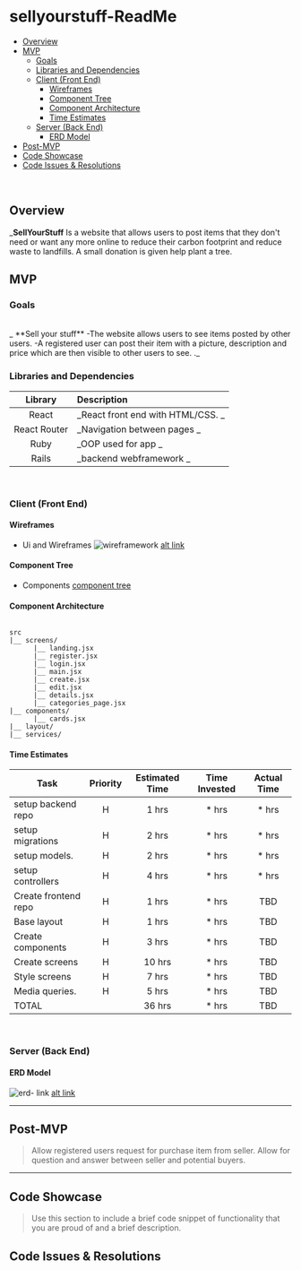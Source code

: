 # sellyourstuff-ReadMe


- [Overview](#overview)
- [MVP](#mvp)
  - [Goals](#goals)
  - [Libraries and Dependencies](#libraries-and-dependencies)
  - [Client (Front End)](#client-front-end)
    - [Wireframes](#wireframes)
    - [Component Tree](#component-tree)
    - [Component Architecture](#component-architecture)
    - [Time Estimates](#time-estimates)
  - [Server (Back End)](#server-back-end)
    - [ERD Model](#erd-model)
- [Post-MVP](#post-mvp)
- [Code Showcase](#code-showcase)
- [Code Issues & Resolutions](#code-issues--resolutions)

<br>

## Overview

_**SellYourStuff** Is a website that allows users to post items that they don't need or want any more online
to reduce their carbon footprint and reduce waste to landfills. A small donation is given help plant a tree.
<br>

## MVP

### Goals
<br>
_ **Sell your stuff** 
    -The website allows users to see items posted by other users.
    -A registered user can post their item with a picture, description and price which are then visible to other users to see.
    ._
<br>

### Libraries and Dependencies

|     Library      | Description                                |
| :--------------: | :----------------------------------------- |
|      React       | _React front end with HTML/CSS.          _ |
|   React Router   | _Navigation between pages                _ |
|       Ruby       | _OOP used for app                        _ |
|     Rails        | _backend webframework                    _ |


<br>

### Client (Front End)

#### Wireframes
> 
- Ui and Wireframes
![wireframework](https://whimsical.com/sellyourstuff-6ELs8YTiwbVeW4PXKGJgyD)
[alt link](https://whimsical.com/sellyourstuff-6ELs8YTiwbVeW4PXKGJgyD)


#### Component Tree

- Components
[component tree](https://whimsical.com/P6Uus45rAVBZiyJjp4E7B2)

#### Component Architecture

``` structure

src
|__ screens/
      |__ landing.jsx
      |__ register.jsx
      |__ login.jsx
      |__ main.jsx
      |__ create.jsx
      |__ edit.jsx
      |__ details.jsx
      |__ categories_page.jsx
|__ components/
      |__ cards.jsx
|__ layout/   
|__ services/

```

#### Time Estimates

| Task                | Priority | Estimated Time | Time Invested | Actual Time |
| ------------------- | :------: | :------------: | :-----------: | :---------: |
| setup backend repo  |    H     |     1  hrs     |     * hrs     |    * hrs    |
| setup migrations    |    H     |     2  hrs     |     * hrs     |    * hrs    |
| setup models.       |    H     |     2  hrs     |     * hrs     |    * hrs    |
| setup controllers   |    H     |     4  hrs     |     * hrs     |    * hrs    |
| Create frontend repo|    H     |     1  hrs     |     * hrs     |     TBD     |
| Base layout         |    H     |     1  hrs     |     * hrs     |     TBD     |
| Create components   |    H     |     3  hrs     |     * hrs     |     TBD     |
| Create screens      |    H     |     10 hrs     |     * hrs     |     TBD     |
| Style  screens      |    H     |     7  hrs     |     * hrs     |     TBD     |
| Media queries.      |    H     |     5  hrs     |     * hrs     |     TBD     |
| TOTAL               |          |     36 hrs     |     * hrs     |     TBD     |


<br>

### Server (Back End)

#### ERD Model

![erd- link](https://lucid.app/lucidchart/5e74bc95-3bfd-49df-8b5a-5ac36f6c09c6/edit?viewport_loc=-286%2C-137%2C2194%2C1368%2C0_0&invitationId=inv_90d5284d-146e-4a2f-80f5-695cfcddf28e)
[alt link](https://imgur.com/9cHNebr)
<br>

***

## Post-MVP

> Allow registered users request for purchase item from seller. 
> Allow for question and answer between seller and potential buyers.

***

## Code Showcase

> Use this section to include a brief code snippet of functionality that you are proud of and a brief description.

## Code Issues & Resolutions

> 
